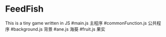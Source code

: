 # FeedFish
This is a tiny game written in JS
#main.js                 主程序
#commonFunction.js       公共程序
#background.js           背景
#ane.js                  海葵
#fruit.js                果实

